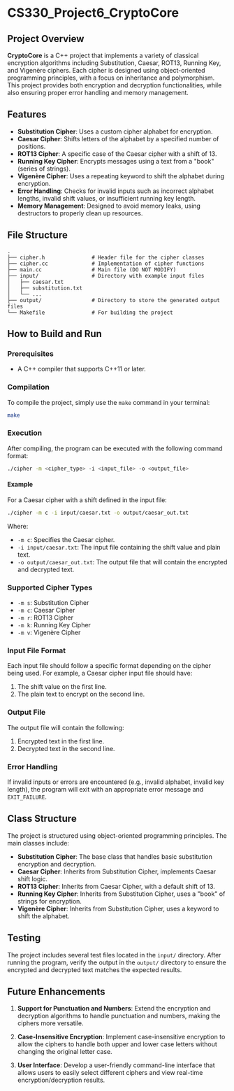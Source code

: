# CS330_Project6_CryptoCore

## Project Overview

**CryptoCore** is a C++ project that implements a variety of classical encryption algorithms including Substitution, Caesar, ROT13, Running Key, and Vigenère ciphers. Each cipher is designed using object-oriented programming principles, with a focus on inheritance and polymorphism. This project provides both encryption and decryption functionalities, while also ensuring proper error handling and memory management.

## Features

- **Substitution Cipher**: Uses a custom cipher alphabet for encryption.
- **Caesar Cipher**: Shifts letters of the alphabet by a specified number of positions.
- **ROT13 Cipher**: A specific case of the Caesar cipher with a shift of 13.
- **Running Key Cipher**: Encrypts messages using a text from a "book" (series of strings).
- **Vigenère Cipher**: Uses a repeating keyword to shift the alphabet during encryption.
- **Error Handling**: Checks for invalid inputs such as incorrect alphabet lengths, invalid shift values, or insufficient running key length.
- **Memory Management**: Designed to avoid memory leaks, using destructors to properly clean up resources.

## File Structure

```
.
├── cipher.h               # Header file for the cipher classes
├── cipher.cc              # Implementation of cipher functions
├── main.cc                # Main file (DO NOT MODIFY)
├── input/                 # Directory with example input files
│   ├── caesar.txt
│   ├── substitution.txt
│   └── ...
├── output/                # Directory to store the generated output files
└── Makefile               # For building the project
```

## How to Build and Run

### Prerequisites

- A C++ compiler that supports C++11 or later.

### Compilation

To compile the project, simply use the `make` command in your terminal:

```bash
make
```

### Execution

After compiling, the program can be executed with the following command format:

```bash
./cipher -m <cipher_type> -i <input_file> -o <output_file>
```

#### Example

For a Caesar cipher with a shift defined in the input file:

```bash
./cipher -m c -i input/caesar.txt -o output/caesar_out.txt
```

Where:
- `-m c`: Specifies the Caesar cipher.
- `-i input/caesar.txt`: The input file containing the shift value and plain text.
- `-o output/caesar_out.txt`: The output file that will contain the encrypted and decrypted text.

### Supported Cipher Types
- `-m s`: Substitution Cipher
- `-m c`: Caesar Cipher
- `-m r`: ROT13 Cipher
- `-m k`: Running Key Cipher
- `-m v`: Vigenère Cipher

### Input File Format

Each input file should follow a specific format depending on the cipher being used. For example, a Caesar cipher input file should have:
1. The shift value on the first line.
2. The plain text to encrypt on the second line.

### Output File

The output file will contain the following:
1. Encrypted text in the first line.
2. Decrypted text in the second line.

### Error Handling

If invalid inputs or errors are encountered (e.g., invalid alphabet, invalid key length), the program will exit with an appropriate error message and `EXIT_FAILURE`.

## Class Structure

The project is structured using object-oriented programming principles. The main classes include:

- **Substitution Cipher**: The base class that handles basic substitution encryption and decryption.
- **Caesar Cipher**: Inherits from Substitution Cipher, implements Caesar shift logic.
- **ROT13 Cipher**: Inherits from Caesar Cipher, with a default shift of 13.
- **Running Key Cipher**: Inherits from Substitution Cipher, uses a "book" of strings for encryption.
- **Vigenère Cipher**: Inherits from Substitution Cipher, uses a keyword to shift the alphabet.

## Testing

The project includes several test files located in the `input/` directory. After running the program, verify the output in the `output/` directory to ensure the encrypted and decrypted text matches the expected results.

## Future Enhancements

1. **Support for Punctuation and Numbers**: Extend the encryption and decryption algorithms to handle punctuation and numbers, making the ciphers more versatile.
   
2. **Case-Insensitive Encryption**: Implement case-insensitive encryption to allow the ciphers to handle both upper and lower case letters without changing the original letter case.

3. **User Interface**: Develop a user-friendly command-line interface that allows users to easily select different ciphers and view real-time encryption/decryption results.
